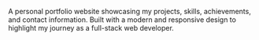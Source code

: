 A personal portfolio website showcasing my projects, skills, achievements, and contact information. Built with a modern and responsive design to highlight my journey as a full-stack web developer.
